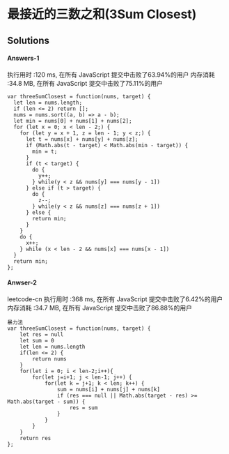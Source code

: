 # 最接近的三数之和(3Sum Closest)



## Solutions

#### Answers-1

执行用时 :120 ms, 在所有 JavaScript 提交中击败了63.94%的用户
内存消耗 :34.8 MB, 在所有 JavaScript 提交中击败了75.11%的用户

```
var threeSumClosest = function(nums, target) {
  let len = nums.length;
  if (len <= 2) return [];
  nums = nums.sort((a, b) => a - b);
  let min = nums[0] + nums[1] + nums[2];
  for (let x = 0; x < len - 2;) {
    for (let y = x + 1, z = len - 1; y < z;) {
      let t = nums[x] + nums[y] + nums[z];
      if (Math.abs(t - target) < Math.abs(min - target)) {
        min = t;
      }
      if (t < target) {
        do {
          y++;
        } while(y < z && nums[y] === nums[y - 1])
      } else if (t > target) {
        do {
          z--;
        } while(y < z && nums[z] === nums[z + 1])
      } else {
        return min;
      }
    }
    do {
      x++;
    } while (x < len - 2 && nums[x] === nums[x - 1])
  }
  return min;
};
```


#### Anwser-2

leetcode-cn
执行用时 :368 ms, 在所有 JavaScript 提交中击败了6.42%的用户
内存消耗 :34.7 MB, 在所有 JavaScript 提交中击败了86.88%的用户

```
暴力法
var threeSumClosest = function(nums, target) {
    let res = null
    let sum = 0
    let len = nums.length
    if(len <= 2) {
        return nums
    }
    for(let i = 0; i < len-2;i++){
        for(let j=i+1; j < len-1; j++) {
            for(let k = j+1; k < len; k++) {
                sum = nums[i] + nums[j] + nums[k]
                if (res === null || Math.abs(target - res) >=  Math.abs(target - sum)) {
                    res = sum
                }
            }
        }
    }
    return res
};
```
